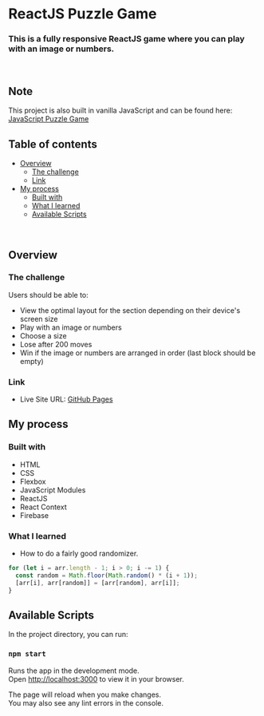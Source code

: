 # ReactJS Puzzle Game

### This is a fully responsive ReactJS game where you can play with an image or numbers.

<br />

## Note

This project is also built in vanilla JavaScript and can be found here: [JavaScript Puzzle Game](https://github.com/nicoPuegher/puzzle-game) 

## Table of contents

- [Overview](#overview)
  - [The challenge](#the-challenge)
  - [Link](#link)
- [My process](#my-process)
  - [Built with](#built-with)
  - [What I learned](#what-i-learned)
  - [Available Scripts](#available-scripts)

<br />

## Overview

### The challenge

Users should be able to:

- View the optimal layout for the section depending on their device's screen size
- Play with an image or numbers
- Choose a size
- Lose after 200 moves
- Win if the image or numbers are arranged in order (last block should be empty)

### Link

- Live Site URL: [GitHub Pages](https://puzzle-app-41c87.web.app/)

## My process

### Built with

- HTML
- CSS
- Flexbox
- JavaScript Modules
- ReactJS
- React Context
- Firebase

### What I learned

- How to do a fairly good randomizer.

```js
for (let i = arr.length - 1; i > 0; i -= 1) {
  const random = Math.floor(Math.random() * (i + 1));
  [arr[i], arr[random]] = [arr[random], arr[i]];
}
```

## Available Scripts

In the project directory, you can run:

### `npm start`

Runs the app in the development mode.\
Open [http://localhost:3000](http://localhost:3000) to view it in your browser.

The page will reload when you make changes.\
You may also see any lint errors in the console.
